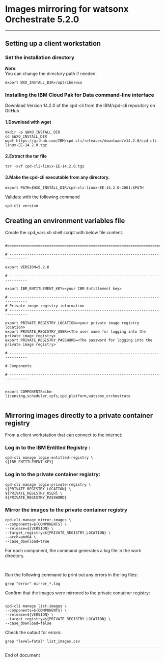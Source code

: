 # Images mirroring for watsonx Orchestrate 5.2.0

---

## Setting up a client workstation

### Set the installation directory

***Note***:
<br>
You can change the directory path if needed.

```
export WXO_INSTALL_DIR=/opt/ibm/wxo
```
### Installing the IBM Cloud Pak for Data command-line interface

Download Version 14.2.0 of the cpd-cli from the IBM/cpd-cli repository on GitHub <br>

#### 1.Download with wget

```
mkdir -p $WXO_INSTALL_DIR
cd $WXO_INSTALL_DIR
wget https://github.com/IBM/cpd-cli/releases/download/v14.2.0/cpd-cli-linux-EE-14.2.0.tgz
```

#### 2.Extract the tar file

```
tar -xvf cpd-cli-linux-EE-14.2.0.tgz
```

#### 3.Make the cpd-cli executable from any directory.

```
export PATH=$WXO_INSTALL_DIR/cpd-cli-linux-EE-14.2.0-2081:$PATH
```

Validate with the following command
```
cpd-cli version
```

## Creating an environment variables file

Create the cpd_vars.sh shell script with below file content.

```

#===============================================================================

# ------------------------------------------------------------------------------

export VERSION=5.2.0

# ------------------------------------------------------------------------------

export IBM_ENTITLEMENT_KEY=<your IBM Entitlement key>

# ------------------------------------------------------------------------------
# Private image registry information
# ------------------------------------------------------------------------------

export PRIVATE_REGISTRY_LOCATION=<your private image registry location>
export PRIVATE_REGISTRY_USER=<The user name for logging into the private image registry>
export PRIVATE_REGISTRY_PASSWORD=<The password for logging into the private image registry>

# ------------------------------------------------------------------------------

# Components

# ------------------------------------------------------------------------------


export COMPONENTS=ibm-licensing,scheduler,cpfs,cpd_platform,watsonx_orchestrate


```


## Mirroring images directly to a private container registry

From a client workstation that can connect to the internet: 

### Log in to the IBM Entitled Registry : 

```
cpd-cli manage login-entitled-registry \
${IBM_ENTITLEMENT_KEY}
```

### Log in to the private container registry:

```
cpd-cli manage login-private-registry \
${PRIVATE_REGISTRY_LOCATION} \
${PRIVATE_REGISTRY_USER} \
${PRIVATE_REGISTRY_PASSWORD}
```

### Mirror the images to the private container registry

```
cpd-cli manage mirror-images \
--components=${COMPONENTS} \
--release=${VERSION} \
--target_registry=${PRIVATE_REGISTRY_LOCATION} \
--arch=amd64 \
--case_download=true
```

For each component, the command generates a log file in the work directory. 

<br>

Run the following command to print out any errors in the log files:

```
grep "error" mirror_*.log
```

Confirm that the images were mirrored to the private container registry:

```

cpd-cli manage list-images \
--components=${COMPONENTS} \
--release=${VERSION} \
--target_registry=${PRIVATE_REGISTRY_LOCATION} \
--case_download=false
```

Check the output for errors: 

```
grep "level=fatal" list_images.csv
```


---

End of document
